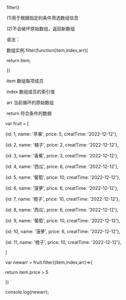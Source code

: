 

​    filter()

​     (1)用于根据指定的条件筛选数组信息

​     (2)不会破坏原始数组，返回新数组

​      语法：

​      数组实例.filter(function(item,index,arr){

​       return item;

​      })

​     item 数组每项成员

​     index 数组成员的索引值

​     arr 当前循环的原始数组

​     return 符合条件的数据



  var fruit = [

   {id: 1, name: '苹果', price: 5, creatTime: '2022-12-12'},

   {id: 2, name: '橘子', price: 2, creatTime: '2022-12-12'},

   {id: 3, name: '香蕉', price: 3, creatTime: '2022-12-12'},

   {id: 4, name: '西瓜', price: 6, creatTime: '2022-12-12'},

   {id: 5, name: '葡萄', price: 10, creatTime: '2022-12-12'},

   {id: 6, name: '菠萝', price: 6, creatTime: '2022-12-12'},

   {id: 7, name: '橙子', price: 10, creatTime: '2022-12-12'},

   {id: 8, name: '西瓜', price: 6, creatTime: '2022-12-12'},

   {id: 9, name: '葡萄', price: 10, creatTime: '2022-12-12'},

   {id: 10, name: '菠萝', price: 6, creatTime: '2022-12-12'},

   {id: 11, name: '橙子', price: 10, creatTime: '2022-12-12'},

  ]

  var newarr = fruit.filter((item,index,arr)=>{

   return item.price > 5

  })

  console.log(newarr);